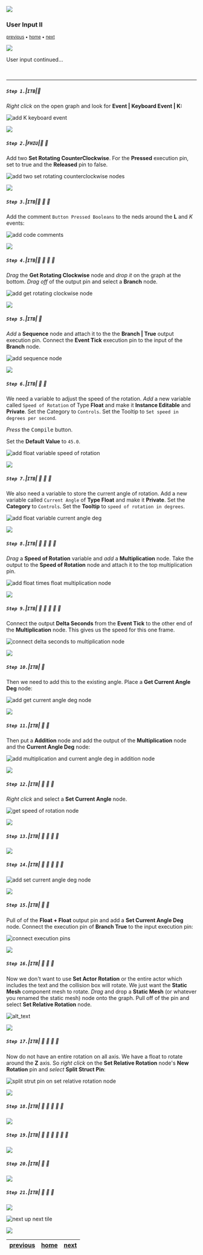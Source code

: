 ![](../images/line3.png)

### User Input II

<sub>[previous](../user-input/README.md#user-content-user-input) • [home](../README.md#user-content-ue4-blueprints) • [next](../user-input-iii/README.md#user-content-user-input-iii)</sub>

![](../images/line3.png)

User input continued...

<br>

---


##### `Step 1.`\|`ITB`|:small_blue_diamond:

*Right click* on the open graph and look for **Event | Keyboard Event | K:**

![add K keyboard event](images/EventKeyboardKRm16.png)

![](../images/line2.png)

##### `Step 2.`\|`FHIU`|:small_blue_diamond: :small_blue_diamond: 

Add two **Set Rotating CounterClockwise**. For the **Pressed** execution pin, set to true and the **Released** pin to false.

![add two set rotating counterclockwise nodes](images/SetCounterclockwiseControlsBoolRm16.png)

![](../images/line2.png)

##### `Step 3.`\|`ITB`|:small_blue_diamond: :small_blue_diamond: :small_blue_diamond:

Add the comment `Button Pressed Booleans` to the neds around the **L** and *K* events:

![add code comments](images/Comment2Rm16.png)

![](../images/line2.png)

##### `Step 4.`\|`ITB`|:small_blue_diamond: :small_blue_diamond: :small_blue_diamond: :small_blue_diamond:

*Drag* the **Get Rotating Clockwise** node and *drop it* on the graph at the bottom. *Drag off* of the output pin and select a **Branch** node.

![add get rotating clockwise node](images/GetRotatingClockwiseBoolRm16.png)

![](../images/line2.png)

##### `Step 5.`\|`ITB`| :small_orange_diamond:

*Add* a **Sequence** node and attach it to the the **Branch | True** output execution pin. Connect the **Event Tick** execution pin to the input of the **Branch** node.

![add sequence node](images/AttachExecutionPinsSequenceRm16.png)


![](../images/line2.png)

##### `Step 6.`\|`ITB`| :small_orange_diamond: :small_blue_diamond:

We need a variable to adjust the speed of the rotation. *Add* a new variable called `Speed of Rotation` of Type **Float** and make it **Instance Editable** and **Private**. Set the Category to `Controls`. Set the Tooltip to `Set speed in degrees per second`.

*Press* the <kbd>Compile</kbd> button.

Set the **Default Value** to `45.0`.

![add float variable speed of rotation](images/SpeedOfRotationVarRm16.png)

![](../images/line2.png)

##### `Step 7.`\|`ITB`| :small_orange_diamond: :small_blue_diamond: :small_blue_diamond:

We also need a variable to store the current angle of rotation. Add a new variable called `Current Angle` of **Type Float** and make it **Private**. Set the **Category** to `Controls`. Set the **Tooltip** to `speed of rotation in degrees`.

![add float variable current angle deg](images/CurrentAngleDegreesRm16.png)

![](../images/line2.png)

##### `Step 8.`\|`ITB`| :small_orange_diamond: :small_blue_diamond: :small_blue_diamond: :small_blue_diamond:

*Drag* a **Speed of Rotation** variable and *add* a **Multiplication** node. Take the output to the **Speed of Rotation** node and attach it to the top multiplication pin.

![add float times float multiplication node](images/FloatByFloatMultiply.png)


![](../images/line2.png)

##### `Step 9.`\|`ITB`| :small_orange_diamond: :small_blue_diamond: :small_blue_diamond: :small_blue_diamond: :small_blue_diamond:

Connect the output **Delta Seconds** from the **Event Tick** to the other end of the **Multiplication** node. This gives us the speed for this one frame.

![connect delta seconds to multiplication node](images/ConnectWithDeltaSecondsRm16.png)

![](../images/line2.png)

##### `Step 10.`\|`ITB`| :large_blue_diamond:

Then we need to add this to the existing angle. Place a **Get Current Angle Deg** node:

![add get current angle deg node](images/AddCurrentAngleDegRm16.png)

![](../images/line2.png)

##### `Step 11.`\|`ITB`| :large_blue_diamond: :small_blue_diamond: 

Then put a **Addition** node and add the output of the **Multiplication** node and the **Current Angle Deg** node:

![add multiplication and current angle deg in addition node](images/FloatPFloatRm16.png)

![](../images/line2.png)


##### `Step 12.`\|`ITB`| :large_blue_diamond: :small_blue_diamond: :small_blue_diamond: 

*Right click* and select a **Set Current Angle** node.

![get speed of rotation node](images/Rm16GetSpeedOfRotationNodeRm16.png)

![](../images/line2.png)

##### `Step 13.`\|`ITB`| :large_blue_diamond: :small_blue_diamond: :small_blue_diamond:  :small_blue_diamond: 



![](../images/line2.png)

##### `Step 14.`\|`ITB`| :large_blue_diamond: :small_blue_diamond: :small_blue_diamond: :small_blue_diamond:  :small_blue_diamond: 



![add set current angle deg node](images/SetCurrentAngleVarRm16.jpg)

![](../images/line2.png)

##### `Step 15.`\|`ITB`| :large_blue_diamond: :small_orange_diamond: 

Pull of of the **Float + Float** output pin and add a **Set Current Angle Deg** node. Connect the execution pin of **Branch True** to the input execution pin:

![connect execution pins](images/SetCurrentAngDegRm16.jpg)

![](../images/line2.png)

##### `Step 16.`\|`ITB`| :large_blue_diamond: :small_orange_diamond:   :small_blue_diamond: 

Now we don't want to use **Set Actor Rotation** or the entire actor which includes the text and the collision box will rotate. We just want the **Static Mesh** component mesh to rotate. *Drag* and drop a **Static Mesh** (or whatever you renamed the static mesh) node onto the graph. Pull off of the pin and select **Set Relative Rotation** node.

![alt_text](images/GetCubeComponentRm16.jpg)

![](../images/line2.png)

##### `Step 17.`\|`ITB`| :large_blue_diamond: :small_orange_diamond: :small_blue_diamond: :small_blue_diamond:

Now do not have an entire rotation on all axis. We have a float to rotate around the **Z** axis. So *right click* on the **Set Relative Rotation** node's **New Rotation** pin and *select* **Split Struct Pin**:

![split strut pin on set relative rotation node](images/SplitStructPinRm26.jpg)

![](../images/line2.png)

##### `Step 18.`\|`ITB`| :large_blue_diamond: :small_orange_diamond: :small_blue_diamond: :small_blue_diamond: :small_blue_diamond:



![](../images/line2.png)

##### `Step 19.`\|`ITB`| :large_blue_diamond: :small_orange_diamond: :small_blue_diamond: :small_blue_diamond: :small_blue_diamond: :small_blue_diamond:



![](../images/line2.png)

##### `Step 20.`\|`ITB`| :large_blue_diamond: :large_blue_diamond:



![](../images/line2.png)

##### `Step 21.`\|`ITB`| :large_blue_diamond: :large_blue_diamond: :small_blue_diamond:



![](../images/line.png)

<!-- <img src="https://via.placeholder.com/1000x100/45D7CA/000000/?text=Next Up - User Input III"> -->
![next up next tile](images/banner.png)

![](../images/line.png)

| [previous](../user-input/README.md#user-content-user-input)| [home](../README.md#user-content-ue4-blueprints) | [next](../user-input-iii/README.md#user-content-user-input-iii)|
|---|---|---|
